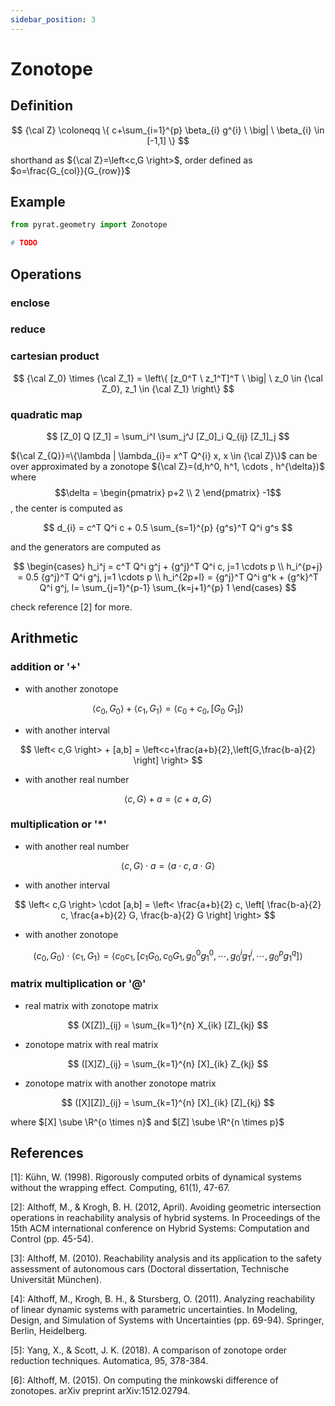 ```yaml
---
sidebar_position: 3
---
```


# Zonotope

## Definition

$$
{\cal Z} \coloneqq \{
c+\sum_{i=1}^{p} \beta_{i} g^{i} \ \big| \ \beta_{i} \in [-1,1]
\}
$$

shorthand as ${\cal Z}=\left<c,G \right>$, order defined as $o=\frac{G_{col}}{G_{row}}$

## Example

```python
from pyrat.geometry import Zonotope

# TODO
```

## Operations

### enclose

### reduce

### cartesian product

$$
{\cal Z_0} \times {\cal Z_1} = \left\{ [z_0^T \ z_1^T]^T \ \big| \ z_0 \in {\cal Z_0}, z_1 \in {\cal Z_1} \right\}
$$

### quadratic map

$$
[Z_0] Q [Z_1] = \sum_i^I \sum_j^J [Z_0]_i Q_{ij} [Z_1]_j
$$

${\cal Z_{Q}}=\{\lambda | \lambda_{i}= x^T Q^{i} x, x \in {\cal Z}\}$ can be over approximated by a zonotope
${\cal Z}=(d,h^0, h^1, \cdots , h^{\delta})$ where $$\delta = \begin{pmatrix} p+2 \\ 2 \end{pmatrix} -1$$, the center is
computed as

$$
d_{i} = c^T Q^i c + 0.5 \sum_{s=1}^{p} {g^s}^T Q^i g^s
$$

and the generators are computed as

$$
\begin{cases}
h_i^j = c^T Q^i g^j + {g^j}^T Q^i c, j=1 \cdots p \\
h_i^{p+j} = 0.5 {g^j}^T Q^i g^j, j=1 \cdots p \\
h_i^{2p+l} = {g^j}^T Q^i g^k + {g^k}^T Q^i g^j, l= \sum_{j=1}^{p-1} \sum_{k=j+1}^{p} 1
\end{cases}
$$

check reference [2] for more.

## Arithmetic

### addition or '+'

+ with another zonotope

$$
\left<c_{0},G_{0} \right> + \left<c_{1},G_{1} \right> =
\left<c_{0}+c_{0},\left[G_{0} \ G_{1} \right] \right>
$$

+ with another interval

$$
\left< c,G \right> + [a,b] = \left<c+\frac{a+b}{2},\left[G,\frac{b-a}{2} \right] \right>
$$

+ with another real number

$$
\left<c,G \right> + a = \left< c+a,G \right>
$$

### multiplication or '*'

+ with another real number

$$
\left<c,G \right> \cdot a = \left< a \cdot c , a \cdot G\right>
$$

+ with another interval

$$
\left< c,G \right> \cdot [a,b] =
\left<
\frac{a+b}{2} c,
\left[
\frac{b-a}{2} c,
\frac{a+b}{2} G,
\frac{b-a}{2} G
\right]
\right>
$$

+ with another zonotope

$$
\left<c_{0},G_{0} \right> \cdot \left<c_{1},G_{1} \right> =
\left<
c_0 c_1,
\left[
c_1 G_0, c_0 G_1,
g_0^0 g_1^0, \cdots, g_0^i g_1^j, \cdots, g_0^p g_1^q \right]
\right>
$$

### matrix multiplication or '@'

+ real matrix with zonotope matrix

$$
(X[Z])_{ij} = \sum_{k=1}^{n} X_{ik} [Z]_{kj}
$$

+ zonotope matrix with real matrix

$$
([X]Z)_{ij} = \sum_{k=1}^{n} [X]_{ik} Z_{kj}
$$

+ zonotope matrix with another zonotope matrix

$$
([X][Z])_{ij} = \sum_{k=1}^{n} [X]_{ik} [Z]_{kj}
$$

where $[X] \sube \R^{o \times n}$ and $[Z] \sube \R^{n \times p}$

## References

[1]: Kühn, W. (1998). Rigorously computed orbits of dynamical systems without the wrapping effect. Computing, 61(1),
47-67.

[2]: Althoff, M., & Krogh, B. H. (2012, April). Avoiding geometric intersection operations in reachability analysis of
hybrid systems. In Proceedings of the 15th ACM international conference on Hybrid Systems: Computation and Control (pp.
45-54).

[3]: Althoff, M. (2010). Reachability analysis and its application to the safety assessment of autonomous cars (Doctoral
dissertation, Technische Universität München).

[4]: Althoff, M., Krogh, B. H., & Stursberg, O. (2011). Analyzing reachability of linear dynamic systems with parametric
uncertainties. In Modeling, Design, and Simulation of Systems with Uncertainties (pp. 69-94). Springer, Berlin,
Heidelberg.

[5]: Yang, X., & Scott, J. K. (2018). A comparison of zonotope order reduction techniques. Automatica, 95, 378-384.

[6]: Althoff, M. (2015). On computing the minkowski difference of zonotopes. arXiv preprint arXiv:1512.02794.
